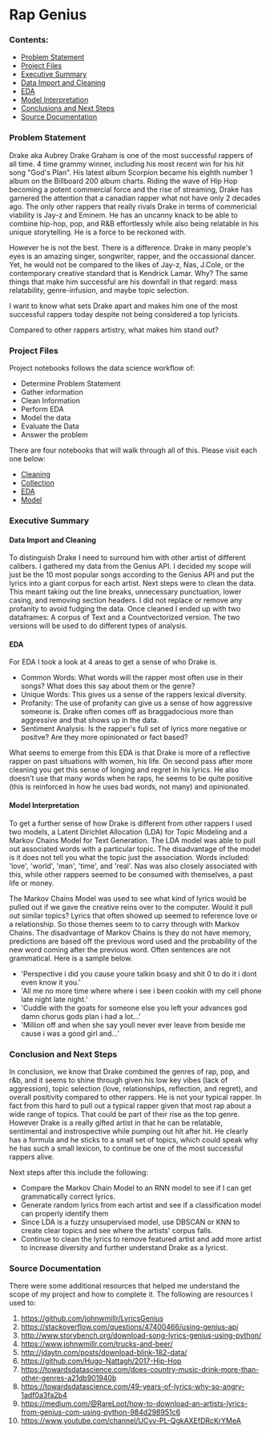 # Rap Genius
### Contents:
- [Problem Statement](#Problem-Statement)
- [Project Files](#Project-Files)
- [Executive Summary](#Executive-Summary)
 - [Data Import and Cleaning](#Data-Import-and-Cleaning)
 - [EDA](#EDA)
 - [Model Interpretation](#Model-Interpretation)
- [Conclusions and Next Steps](#Conclusions-and-Next-Steps)
- [Source Documentation](#Source-Documentation)
### Problem Statement
Drake aka Aubrey Drake Graham is one of the most successful rappers of all time.  4 time grammy winner, including his most recent win for his hit song "God's Plan". His latest album Scorpion became his eighth number 1 album on the Billboard 200 album charts. Riding the wave of Hip Hop becoming a potent commercial force and the rise of streaming, Drake has garnered the attention that a canadian rapper what not have only 2 decades ago. The only other rappers that really rivals Drake in terms of commericial viability is Jay-z and Eminem. He has an uncanny knack to be able to combine hip-hop, pop, and R&B effortlessly while also being relatable in his unique storytelling. He is a force to be reckoned with. 

 However he is not the best. There is a difference. Drake in many people's eyes is an amazing singer, songwriter, rapper, and the occassional dancer. Yet, he would not be compared to the likes of Jay-z, Nas, J.Cole, or the contemporary creative standard that is Kendrick Lamar. Why? The same things that make him successful are his downfall in that regard: mass relatability, genre-infusion, and maybe topic selection.
 
 I want to know what sets Drake apart and makes him one of the most successful rappers today despite not being considered a top lyricists.

Compared to other rappers artistry, what makes him stand out?

### Project Files
Project notebooks follows the data science workflow of: 
- Determine Problem Statement
- Gather information
- Clean Information
- Perform EDA
- Model the data
- Evaluate the Data
- Answer the problem

There are four notebooks that will walk through all of this. Please visit each one below:

- [Cleaning](./https://github.com/johnsovo44/Rap_Genius--NLP/blob/master/Code/Rap%20Genius%20-%20Cleaning.ipynb)
- [Collection](./https://github.com/johnsovo44/Rap_Genius--NLP/blob/master/Code/Rap%20Genius%20-%20Collection.ipynb)
- [EDA](./https://github.com/johnsovo44/Rap_Genius--NLP/blob/master/Code/Rap%20Genius%20-%20EDA.ipynb)
- [Model](./https://github.com/johnsovo44/Rap_Genius--NLP/blob/master/Code/Rap%20Genius%20-%20Model.ipynb)

### Executive Summary
#### Data Import and Cleaning
To distinguish Drake I need to surround him with other artist of different calibers. I gathered my data from the Genius API. I decided my scope will just be the 10 most popular songs according to the Genius API and put the lyrics into a giant corpus for each artist. Next steps were to clean the data. This meant taking out the line breaks, unnecessary punctuation, lower casing, and removing section headers. I did not replace or remove any profanity to avoid fudging the data. Once cleaned I ended up with two dataframes: A corpus of Text and a Countvectorized version. The two versions will be used to do different types of analysis. 
#### EDA
For EDA I took a look at 4 areas to get a sense of who Drake is. 
- Common Words: What words will the rapper most often use in their songs? What does this say about them or the genre?
- Unique Words: This gives us a sense of the rappers lexical diversity. 
- Profanity: The use of profanity can give us a sense of how aggressive someone is. Drake often comes off as braggadocious more than aggressive and that shows up in the data. 
- Sentiment Analysis: Is the rapper's full set of lyrics more negative or positve? Are they more opinionated or fact based?

What seems to emerge from this EDA is that Drake is more of a reflective rapper on past situations with women, his life. On second pass after more cleaning you get this sense of longing and regret in his lyrics. He also doesn't use that many words when he raps, he seems to be quite positive (this is reinforced in how he uses bad words, not many) and opinionated. 
#### Model Interpretation
To get a further sense of how Drake is different from other rappers I used two models, a Latent Dirichlet Allocation (LDA) for Topic Modeling and a Markov Chains Model for Text Generation. The LDA model was able to pull out associated words with a particular topic. The disadvantage of the model is it does not tell you what the topic just the association. Words included: 'love', 'world', 'man', 'time', and 'real'. Nas was also closely associated with this, while other rappers seemed to be consumed with themselves, a past life or money. 

The Markov Chains Model was used to see what kind of lyrics would be pulled out if we gave the creative reins over to the computer. Would it pull out similar topics? Lyrics that often showed up seemed to reference love or a relationship. So those themes seem to to carry through with Markov Chains. The disadvantage of Markov Chains is they do not have memory, predictions are based off the previous word used and the probability of the new word coming after the previous word. Often sentences are not grammatical. Here is a sample below.

- 'Perspective i did you cause youre talkin boasy and shit 0 to do it i dont even know it you.'
- 'All me no more time where where i see i been cookin with my cell phone late night late night.'
- 'Cuddle with the goats for someone else you left your advances god damn chorus gods plan i had a lot...'
- 'Million off and when she say youll never ever leave from beside me cause i was a good girl and...'
### Conclusion and Next Steps
In conclusion, we know that Drake combined the genres of rap, pop, and r&b, and it seems to shine through given his low key vibes (lack of aggression), topic selection (love, relationships, reflection, and regret), and overall positivity compared to other rappers. He is not your typical rapper. In fact from this hard to pull out a typical rapper given that most rap about a wide range of topics. That could be part of their rise as the top genre. However Drake is a really gifted artist in that he can be relatable, sentimental and instrospective while pumping out hit after hit. He clearly has a formula and he sticks to a small set of topics, which could speak why he has such a small lexicon, to continue be one of the most successful rappers alive. 

Next steps after this include the following:
- Compare the Markov Chain Model to an RNN model to see if I can get grammatically correct lyrics.
- Generate random lyrics from each artist and see if a classification model can properly identify them
- Since LDA is a fuzzy unsupervised model, use DBSCAN or KNN to create clear topics and see where the artists' corpus falls. 
- Continue to clean the lyrics to remove featured artist and add more artist to increase diversity and further understand Drake as a lyricst.
### Source Documentation
There were some additional resources that helped me understand the scope of my project and how to complete it. The following are resources I used to:

1. https://github.com/johnwmillr/LyricsGenius 
2. https://stackoverflow.com/questions/47400466/using-genius-api
3. http://www.storybench.org/download-song-lyrics-genius-using-python/
4. https://www.johnwmillr.com/trucks-and-beer/
5. http://jdaytn.com/posts/download-blink-182-data/
6. https://github.com/Hugo-Nattagh/2017-Hip-Hop
7. https://towardsdatascience.com/does-country-music-drink-more-than-other-genres-a21db901940b
8. https://towardsdatascience.com/49-years-of-lyrics-why-so-angry-1adf0a3fa2b4
9. https://medium.com/@RareLoot/how-to-download-an-artists-lyrics-from-genius-com-using-python-984d298951c6
10. https://www.youtube.com/channel/UCyv-PL-QgkAXEfDRcKrYMeA